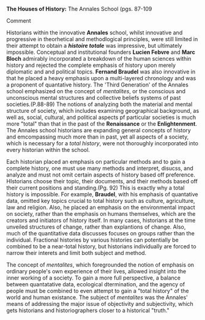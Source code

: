 **The Houses of History:** The Annales School (pgs. 87-109

Comment

Historians within the innovative **Annales** school, whilst innovative and progressive in theorhetical and methodlogical principles, were still limited in their attempt to obtain a _**histoire totale**_ was impressive, but ultimately impossible. Conceptual and institutional founders **Lucien Febvre** and **Marc Bloch** admirably incorporated a breakdown of the human sciences within history and rejected the complete emphasis of history upon merely diplomatic and and political topics. **Fernand Braudel** was also innovative in that he placed a heavy emphasis upon a multi-layered chronology and was a proponent of quantative history. The 'Third Generation' of the Annales school emphasized on the concept of _mentalites_, or the conscious and unconscious mental structures and collective beliefs systems of past societies.(P.88-89) The notions of analyzing both the material and mental structure of society, which includes examining geographical background, as well as, social, cultural, and political aspects pf particular societies is much more "total" than that in the past of the **Renaissance** or the **Enlightenment**. The Annales school historians are expanding general concepts of history and emcompassing much more than in past, yet all aspects of a society, which is necessary for a _total history_, were not thoroughly incorporated into every historian within the school. 

Each historian placed an emphasis on particular methods and to gain a complete history, one must use many methods and interpret, disucss, and analyze and must not omit certain aspects of history based off preference. HIstorians choose their topic, their documents, and their methods based off their current positions and standing.(Pg. 92) This is exactly why a total history is impossible. For example, **Braudel**, with his emphasis of quantative data, omitted key topics crucial to total history such as culture, agriculture, law and religion. Also, he placed an emphasis on the environmental impact on society, rather than the emphasis on humans themselves, which are the creators and initiators of history itself. In many cases, historians at the time unveiled structures of change, rather than explantions of change. Also, much of the quantitative data discusses focuses on groups rather than the individual. Fractional histories by various histories can potentially be combined to be a near-total history, but historians individually are forced to narrow their interets and limit both subject and method.

The concept of _mentalites_, which foregrounded the notion of emphasis on ordinary people's own experience of their lives, allowed insight into the inner working of a society. To gain a more full perspective, a balance between quantatative data, ecological dtermination, and the agency of people must be combined to even attempt to gain a "total history" of the world and human existance. The subject of _mentalites_ was the Annales' means of addressing the major issue of objectivity and subjectivity, which gets historians and historiographers closer to a historical "truth." 
